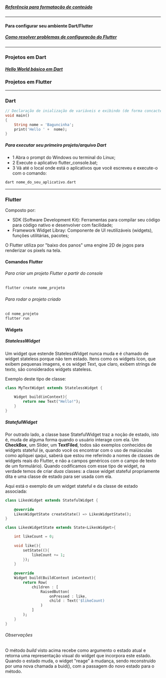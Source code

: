 ##### [Referência para formatação de conteúdo](https://docs.github.com/pt/github/writing-on-github/basic-writing-and-formatting-syntax)<br/>

**************************************************************

#### Para configurar seu ambiente Dart/Flutter

##### [Como resolver problemas de configuração do Flutter](https://mastigado.wordpress.com/2020/12/13/como-resolver-problemas-de-configuracao-do-flutter/)<br/>

**************************************************************

### Projetos em Dart

##### [Hello World básico em Dart](https://github.com/phoenixproject/dartexamples/blob/master/01/01_helloword.dart)<br/>

### Projetos em Flutter

**************************************************************

### Dart

```dart
// Declaração de inialização de variáveis e exibindo (de forma concactenada) seu conteúdo.
void main()
{
	String nome = 'Baguncinha';
	print('Hello ' +  nome);
}
```

##### Para executar seu primeiro projeto/arquivo Dart

- 1 Abra o prompt do Windows ou terminal do Linux;
- 2 Execute o aplicativo flutter_console.bat;
- 3 Vá até o local onde está o aplicativos que você escreveu e execute-o com o comando:

```dart
dart nome_do_seu_aplicativo.dart
```

**************************************************************

### Flutter

Composto por:
- SDK (Software Development Kit): Ferramentas para compilar seu código para código nativo e desenvolver com facilidade;
- Framework Widget Libray: Componente de UI reutilizáveis (widgets), funções utilitárias, pacotes;

O Flutter utiliza por "baixo dos panos" uma engine 2D de jogos para renderizar os pixels na tela.

#### Comandos Flutter

###### Para criar um projeto Flutter a partir do console

```dart
flutter create nome_projeto
```

###### Para rodar o projeto criado

```dart
cd nome_projeto
flutter run
```

#### Widgets

##### StatelessWidget

Um widget que estende  StatelessWidget nunca muda e é chamado de widget stateless
porque não tem estado. Itens como os widgets Icon, que exibem pequenas imagens,
e os widget Text, que claro, exibem strings de texto, são considerados widgets
stateless. 

Exemplo deste tipo de classe:

```dart
class MyTextWidget extends StatelessWidget {
	
	Widget build(inContext){
		return new Text("Hello!");
	}
}
```

##### StatefulWidget

Por outrado lado, a classe base StatefulWidget traz a noção de estado, isto é, muda
de alguma forma quando o usuário interage com ela. Um **CheckBox**, um Slider,
um **TextFiled**, todos são exemplos conhecidos de widgets stateful (e, quando você
os encontrar com o uso de maiúsculas como apliquei qaqui, saberá que estou me 
referindo a nomes de classes de widgets reais do Flutter, e não a campos genéricos
com o campo de texto de um formulário). Quando codificamos com esse tipo de widget,
na verdade temos de criar *duas* classes: a classe widget stateful propriamente dita
e uma classe de estado para ser usada com ela. 

Aqui está o exemplo de um widget stateful e da classe de estado associada:

```dart
class LikesWidget extends StatefulWidget {
	
	@override
	LikesWidgetState createState() => LikesWidgetState();
}

class LikesWidgetState extends State<LikesWidget>{

	int likeCount = 0;
	
	void like(){
		setState((){
			likeCount += 1;
		});
	}
	
	@override
	Widget build(BuildContext inContext){
		return Row(
			children : [
				RaisedButton(
					onPressed : like,
					child : Text('$likeCount)
				)
			]
		);
	}
}
```

###### Observações

O método *build* visto acima recebe como argumento o estado atual e retorna
uma representação visual do widget que incorpora este estado. Quando o estado
muda, o widget "reage" à mudança, sendo reconstruído por uma nova chamada a buid(),
com a passagem do novo estado para o método.